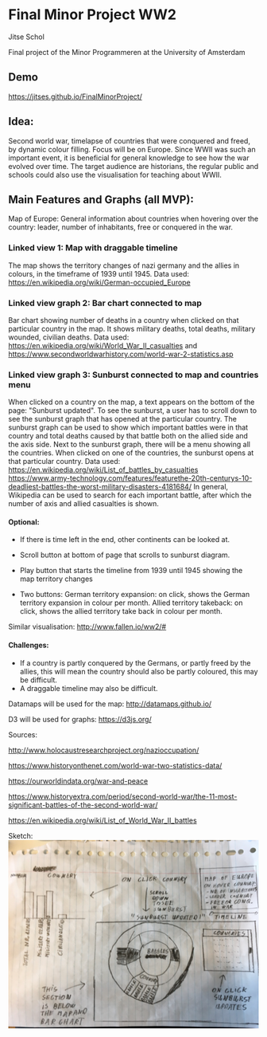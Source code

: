 # Final Minor Project WW2

Jitse Schol

Final project of the Minor Programmeren at the University of Amsterdam

## Demo
https://jitses.github.io/FinalMinorProject/

## Idea:

Second world war, timelapse of countries that were conquered and freed, by dynamic colour filling.
Focus will be on Europe. Since WWII was such an important event, it is beneficial for general knowledge to see how the war evolved over time. The target audience are historians, the regular public and schools could also use the visualisation for teaching about WWII.


## Main Features and Graphs (all MVP):

Map of Europe:
General information about countries when hovering over the country: leader, number of inhabitants, free or conquered in the war.

### Linked view 1: Map with draggable timeline

The map shows the territory changes of nazi germany and the allies in colours, in the  timeframe of 1939 until 1945.
Data used: https://en.wikipedia.org/wiki/German-occupied_Europe


### Linked view graph 2: Bar chart connected to map

Bar chart showing number of deaths in a country when clicked on that particular country in the map. It shows military deaths, total deaths, military wounded, civilian deaths.
Data used: https://en.wikipedia.org/wiki/World_War_II_casualties and https://www.secondworldwarhistory.com/world-war-2-statistics.asp

### Linked view graph 3: Sunburst connected to map and countries menu

When clicked on a country on the map, a text appears on the bottom of the page: "Sunburst updated". To see the sunburst, a user has to scroll down to see the sunburst graph that has opened at the particular country.
The sunburst graph can be used to show which important battles were in that country and total deaths caused by that battle both on the allied side and the axis side.
Next to the sunburst graph, there will be a menu showing all the countries. When clicked on one of the countries, the sunburst opens at that particular country.
Data used:  https://en.wikipedia.org/wiki/List_of_battles_by_casualties
            https://www.army-technology.com/features/featurethe-20th-centurys-10-deadliest-battles-the-worst-military-disasters-4181684/
            In general, Wikipedia can be used to search for each important battle, after which
            the number of axis and allied casualties is shown.

#### Optional:
- If there is time left in the end, other continents can be looked at.
- Scroll button at bottom of page that scrolls to sunburst diagram.
- Play button that starts the timeline from 1939 until 1945 showing the map territory changes

- Two buttons:
  German territory expansion: on click, shows the German territory expansion in colour per month.
  Allied territory takeback: on click, shows the allied territory take back in colour per month.


Similar visualisation: http://www.fallen.io/ww2/#

#### Challenges:
- If a country is partly conquered by the Germans, or partly freed by the allies,
  this will mean the country should also be partly coloured, this may be difficult.
- A draggable timeline may also be difficult.


Datamaps will be used for the map: http://datamaps.github.io/

D3 will be used for graphs: https://d3js.org/

Sources:

http://www.holocaustresearchproject.org/nazioccupation/

https://www.historyonthenet.com/world-war-two-statistics-data/

https://ourworldindata.org/war-and-peace

https://www.historyextra.com/period/second-world-war/the-11-most-significant-battles-of-the-second-world-war/

https://en.wikipedia.org/wiki/List_of_World_War_II_battles

Sketch:
![](doc/plan.jpg)
